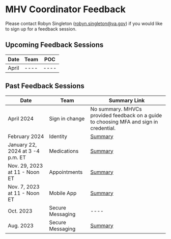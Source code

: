 # MHV Coordinator Feedback

Please contact Robyn Singleton (robyn.singleton@va.gov) if you would like to sign up for a feedback session.

## Upcoming Feedback Sessions
| Date | Team | POC |
| ---- | ---- | ---- |
| April | ---- | ---- |

## Past Feedback Sessions
| Date | Team | Summary Link |
| ---- | ---- | ---- |
| April 2024 | Sign in change | No summary. MHVCs provided feedback on a guide to choosing MFA and sign in credential. 
| February 2024 | Identity | [Summary](https://github.com/department-of-veterans-affairs/va.gov-team/blob/master/products/login.gov-adoption/research/IPP%20Usability%20Testing/Proofing%20Agent%20Facing%20Screens_IPP%20Usability%20Testing/2024-1-in-person-proofing-pilot-proofing-agent-usability-test_Key%20Takeaways.md) |
| January 22, 2024 at 3 -4 p.m. ET  | Medications |[Summary](https://github.com/department-of-veterans-affairs/va.gov-team/blob/master/products/health-care/digital-health-modernization/mhv-to-va.gov/mhv-coordinator-feedback/Feedback-sessions/2024-01-23%20Medications%20Feedback.md) |
| Nov. 29, 2023 at 11 - Noon ET | Appointments | [Summary](https://github.com/department-of-veterans-affairs/va.gov-team/blob/master/products/health-care/appointments/va-online-scheduling/research/2023-10-coordinator-feedback/research-report.md) |
| Nov. 7, 2023 at 11 - Noon ET | Mobile App | [Summary](https://github.com/department-of-veterans-affairs/va.gov-team/blob/master/products/health-care/digital-health-modernization/mhv-to-va.gov/mhv-coordinator-feedback/Feedback-sessions/2023-11-Flagship-Mobile-Feedback.md) |
| Oct. 2023| Secure Messaging | ---- |
| Aug. 2023 | Secure Messaging | [Summary](https://github.com/department-of-veterans-affairs/va.gov-team/blob/master/products/health-care/digital-health-modernization/mhv-to-va.gov/mhv-coordinator-feedback/Feedback-sessions/2023-08-Feedback-SM.md) |
